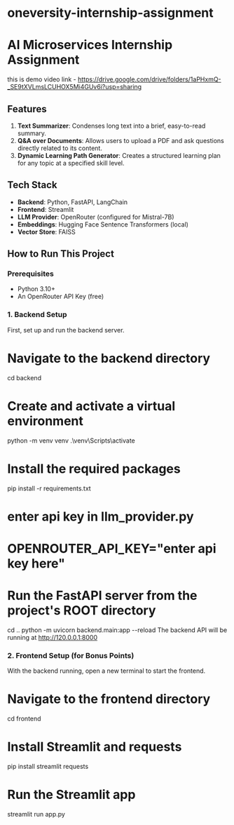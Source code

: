 # oneversity-internship-assignment

# AI Microservices Internship Assignment

this is demo video link - https://drive.google.com/drive/folders/1aPHxmQ-_SE9tXVLmsLCUHOX5Mi4GUv6i?usp=sharing

## Features

1.  **Text Summarizer**: Condenses long text into a brief, easy-to-read summary.
2.  **Q&A over Documents**: Allows users to upload a PDF and ask questions directly related to its content.
3.  **Dynamic Learning Path Generator**: Creates a structured learning plan for any topic at a specified skill level.

## Tech Stack

-   **Backend**: Python, FastAPI, LangChain
-   **Frontend**: Streamlit
-   **LLM Provider**: OpenRouter (configured for Mistral-7B)
-   **Embeddings**: Hugging Face Sentence Transformers (local)
-   **Vector Store**: FAISS

## How to Run This Project

### Prerequisites

-   Python 3.10+
-   An OpenRouter API Key (free)

### 1. Backend Setup

First, set up and run the backend server.

# Navigate to the backend directory
cd backend

# Create and activate a virtual environment
python -m venv venv
.\venv\Scripts\activate

# Install the required packages
pip install -r requirements.txt

# enter api key in llm_provider.py 
# OPENROUTER_API_KEY="enter api key here"

# Run the FastAPI server from the project's ROOT directory
cd ..
python -m uvicorn backend.main:app --reload
The backend API will be running at http://120.0.0.1:8000

### 2. Frontend Setup (for Bonus Points)
With the backend running, open a new terminal to start the frontend.

# Navigate to the frontend directory
cd frontend

# Install Streamlit and requests
pip install streamlit requests

# Run the Streamlit app
streamlit run app.py


